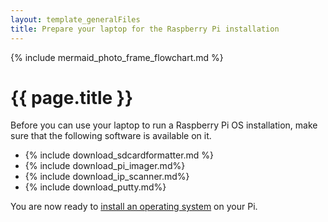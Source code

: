 ```yaml
---
layout: template_generalFiles
title: Prepare your laptop for the Raspberry Pi installation
---
```


{% include mermaid_photo_frame_flowchart.md %}

# {{ page.title }}

Before you can use your laptop to run a Raspberry Pi OS installation, make sure that the following software is available on it.

-  {% include download_sdcardformatter.md %}
-  {% include download_pi_imager.md%}
-  {% include download_ip_scanner.md%}
-  {% include download_putty.md%}

You are now ready to [install an operating system](pi_3b_install_os.md) on your Pi.